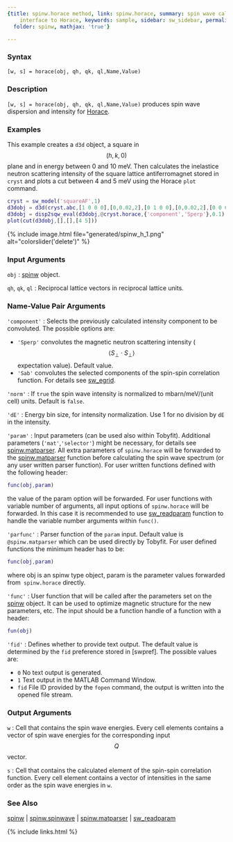 ```yaml
---
{title: spinw.horace method, link: spinw.horace, summary: spin wave calculator with
    interface to Horace, keywords: sample, sidebar: sw_sidebar, permalink: spinw_horace,
  folder: spinw, mathjax: 'true'}

---
```

  
### Syntax
  
`[w, s] = horace(obj, qh, qk, ql,Name,Value)`
  
### Description
  
`[w, s] = horace(obj, qh, qk, ql,Name,Value)` produces spin wave
dispersion and intensity for [Horace](http://horace.isis.rl.ac.uk).
  
### Examples
  
This example creates a `d3d` object, a square in $$(h,k,0)$$ plane and in
energy between 0 and 10 meV. Then calculates the inelastice neutron
scattering intensity of the square lattice antiferromagnet stored in
`cryst` and plots a cut between 4 and 5 meV using the Horace `plot`
command.
```matlab
cryst = sw_model('squareAF',1)
d3dobj = d3d(cryst.abc,[1 0 0 0],[0,0.02,2],[0 1 0 0],[0,0.02,2],[0 0 0 1],[0,0.1,10])
d3dobj = disp2sqw_eval(d3dobj,@cryst.horace,{'component','Sperp'},0.1)
plot(cut(d3dobj,[],[],[4 5]))
```
 
{% include image.html file="generated/spinw_h_1.png" alt="colorslider('delete')" %}
  
### Input Arguments
  
`obj`
: [spinw](spinw) object.
  
`qh`, `qk`, `ql`
: Reciprocal lattice vectors in reciprocal lattice units.
  
### Name-Value Pair Arguments
  
`'component'`
: Selects the previously calculated intensity component to be
  convoluted. The possible options are:
  * `'Sperp'` convolutes the magnetic neutron scattering
              intensity ($$\langle S_\perp \cdot S_\perp\rangle$$ expectation value).
              Default value.
  * `'Sab'`   convolutes the selected components of the spin-spin
              correlation function.
  For details see [sw_egrid](sw_egrid).
  
`'norm'`
: If `true` the spin wave intensity is normalized to mbarn/meV/(unit
  cell) units. Default is `false`.
  
`'dE'`
: Energy bin size, for intensity normalization. Use 1 for no
  division by `dE` in the intensity.
  
`'param'`
: Input parameters (can be used also within Tobyfit). Additional
  parameters (`'mat'`,`'selector'`) might be necessary, for details see
  [spinw.matparser](spinw_matparser). All extra parameters of `spinw.horace`
  will be forwarded to the [spinw.matparser](spinw_matparser) function before
  calculating the spin wave spectrum (or any user written parser
  function). For user written functions defined with the
  following header:
  ```matlab
  func(obj,param)
  ```
  the value of the param option will be forwarded. For user
  functions with variable number of arguments, all input options
  of `spinw.horace` will be forwarded. In this case it is recommended
  to use [sw_readparam](sw_readparam) function to handle the variable number
  arguments within `func()`.
  
`'parfunc'`
: Parser function of the `param` input. Default value is
  `@spinw.matparser` which can be used directly by Tobyfit. For user
  defined functions the minimum header has to be:
  ```matlab
  func(obj,param)
  ```
  where obj is an spinw type object, param is the parameter
  values forwarded from` spinw.horace` directly.
  
`'func'`
: User function that will be called after the parameters set on
  the [spinw](spinw) object. It can be used to optimize magnetic
  structure for the new parameters, etc. The input should be a
  function handle of a function with a header:
  ```matlab
  fun(obj)
  ```
  
`'fid'`
: Defines whether to provide text output. The default value is determined
  by the `fid` preference stored in [swpref]. The possible values are:
  * `0`   No text output is generated.
  * `1`   Text output in the MATLAB Command Window.
  * `fid` File ID provided by the `fopen` command, the output is written
          into the opened file stream.
 
### Output Arguments
  
`w`
: Cell that contains the spin wave energies. Every cell elements
          contains a vector of spin wave energies for the corresponding
          input $$Q$$ vector.
 
`s`
: Cell that contains the calculated element of the spin-spin
          correlation function. Every cell element contains a vector of
          intensities in the same order as the spin wave energies in `w`.
  
### See Also
  
[spinw](spinw) \| [spinw.spinwave](spinw_spinwave) \| [spinw.matparser](spinw_matparser) \| [sw_readparam](sw_readparam)
 

{% include links.html %}
